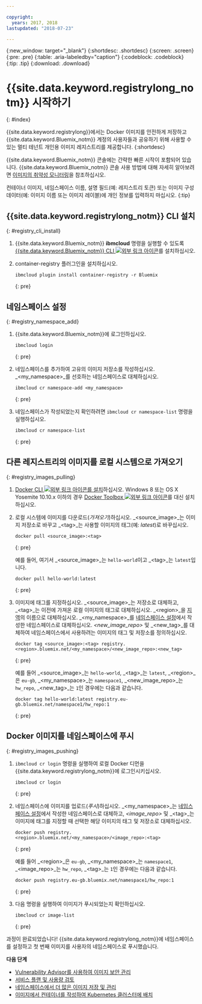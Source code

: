 ```yaml
---

copyright:
  years: 2017, 2018
lastupdated: "2018-07-23"

---
```


{:new_window: target="_blank"}
{:shortdesc: .shortdesc}
{:screen: .screen}
{:pre: .pre}
{:table: .aria-labeledby="caption"}
{:codeblock: .codeblock}
{:tip: .tip}
{:download: .download}



# {{site.data.keyword.registrylong_notm}} 시작하기
{: #index}

{{site.data.keyword.registrylong}}에서는 Docker 이미지를 안전하게 저장하고 {{site.data.keyword.Bluemix_notm}} 계정의 사용자들과 공유하기 위해 사용할 수 있는 멀티 테넌트 개인용 이미지 레지스트리를 제공합니다.
{:shortdesc}

{{site.data.keyword.Bluemix_notm}} 콘솔에는 간략한 빠른 시작이 포함되어 있습니다. {{site.data.keyword.Bluemix_notm}} 콘솔 사용 방법에 대해 자세히 알아보려면 [이미지의 취약성 모니터링](registry_ui.html)을 참조하십시오.

컨테이너 이미지, 네임스페이스 이름, 설명 필드(예: 레지스트리 토큰) 또는 이미지 구성 데이터(예: 이미지 이름 또는 이미지 레이블)에 개인 정보를 입력하지 마십시오.
{:tip}



## {{site.data.keyword.registrylong_notm}} CLI 설치
{: #registry_cli_install}

1.  {{site.data.keyword.Bluemix_notm}} **ibmcloud** 명령을 실행할 수 있도록 [{{site.data.keyword.Bluemix_notm}} CLI ![외부 링크 아이콘](../../icons/launch-glyph.svg "외부 링크 아이콘")](http://clis.ng.bluemix.net/ui/home.html)를 설치하십시오. 
2.  container-registry 플러그인을 설치하십시오.

    ```
    ibmcloud plugin install container-registry -r Bluemix
    ```
    {: pre}


## 네임스페이스 설정
{: #registry_namespace_add}

1.  {{site.data.keyword.Bluemix_notm}}에 로그인하십시오.

    ```
    ibmcloud login
    ```
    {: pre}

2.  네임스페이스를 추가하여 고유의 이미지 저장소를 작성하십시오. _&lt;my_namespace&gt;_를 선호하는 네임스페이스로 대체하십시오.

    ```
    ibmcloud cr namespace-add <my_namespace>
    ```
    {: pre}

3.  네임스페이스가 작성되었는지 확인하려면 `ibmcloud cr namespace-list` 명령을 실행하십시오. 

    ```
    ibmcloud cr namespace-list
    ```
    {: pre}



## 다른 레지스트리의 이미지를 로컬 시스템으로 가져오기
{: #registry_images_pulling}

1.  [Docker CLI ![외부 링크 아이콘](../../icons/launch-glyph.svg "외부 링크 아이콘")를 설치](https://www.docker.com/community-edition#/download)하십시오. Windows 8 또는 OS X Yosemite 10.10.x 이하의 경우 [Docker Toolbox ![외부 링크 아이콘](../../icons/launch-glyph.svg "외부 링크 아이콘")](https://www.docker.com/products/docker-toolbox)를 대신 설치하십시오.

2.  로컬 시스템에 이미지를 다운로드(_가져오기_)하십시오. _&lt;source_image&gt;_는
이미지 저장소로 바꾸고 _&lt;tag&gt;_는
사용할 이미지의 태그(예: _latest_)로
바꾸십시오.

    ```
    docker pull <source_image>:<tag>
    ```
    {: pre}

    예를 들어, 여기서 _&lt;source_image&gt;_는 `hello-world`이고 _&lt;tag&gt;_는 `latest`입니다.

    ```
    docker pull hello-world:latest
    ```
    {: pre}

3.  이미지에 태그를 지정하십시오. _&lt;source_image&gt;_는 저장소로 대체하고, _&lt;tag&gt;_는
이전에 가져온 로컬 이미지의 태그로 대체하십시오. _&lt;region&gt;_을 [지역](registry_overview.html#registry_regions)의 이름으로 대체하십시오. _&lt;my_namespace&gt;_를 [네임스페이스 설정](index.html#registry_namespace_add)에서 작성한 네임스페이스로 대체하십시오. _&lt;new_image_repo&gt;_ 및 _&lt;new_tag&gt;_를 대체하여
네임스페이스에서 사용하려는 이미지의 태그 및 저장소를 정의하십시오.

    ```
    docker tag <source_image>:<tag> registry.<region>.bluemix.net/<my_namespace>/<new_image_repo>:<new_tag>
    ```
    {: pre}

    예를 들어 _&lt;source_image&gt;_는 `hello-world`, _&lt;tag&gt;_는 `latest`, _&lt;region&gt;_은 `eu-gb`, _&lt;my_namespace&gt;_는 `namespace1`, _&lt;new_image_repo&gt;_는 `hw_repo`, _&lt;new_tag&gt;_는 `1`인 경우에는 다음과 같습니다. 

    ```
    docker tag hello-world:latest registry.eu-gb.bluemix.net/namespace1/hw_repo:1
    ```
    {: pre}



## Docker 이미지를 네임스페이스에 푸시
{: #registry_images_pushing}

1.  `ibmcloud cr login` 명령을 실행하여 로컬 Docker 디먼을 {{site.data.keyword.registrylong_notm}}에 로그인시키십시오. 

    ```
    ibmcloud cr login
    ```
    {: pre}

2.  네임스페이스에 이미지를 업로드(_푸시_)하십시오. _&lt;my_namespace&gt;_는 [네임스페이스 설정](index.html#registry_namespace_add)에서 작성한 네임스페이스로 대체하고, _&lt;image_repo&gt;_ 및 _&lt;tag&gt;_는 이미지에 태그를 지정할 때 선택한 해당 이미지의 태그 및 저장소로 대체하십시오.

    ```
    docker push registry.<region>.bluemix.net/<my_namespace>/<image_repo>:<tag>
    ```
    {: pre}

    예를 들어 _&lt;region&gt;_은 `eu-gb`, _&lt;my_namespace&gt;_는 `namespace1`, _&lt;image_repo&gt;_는 `hw_repo`, _&lt;tag&gt;_는 `1`인 경우에는 다음과 같습니다. 

    ```
    docker push registry.eu-gb.bluemix.net/namespace1/hw_repo:1
    ```
    {: pre}

3.  다음 명령을 실행하여 이미지가 푸시되었는지 확인하십시오.

    ```
    ibmcloud cr image-list
    ```
    {: pre}


과정이 완료되었습니다! {{site.data.keyword.registrylong_notm}}에 네임스페이스를 설정하고 첫 번째 이미지를 사용자의 네임스페이스로 푸시했습니다.


**다음 단계**

-   [Vulnerability Advisor를 사용하여 이미지 보안 관리](../va/va_index.html)
-   [서비스 플랜 및 사용량 검토](registry_overview.html#registry_plans)
-   [네임스페이스에서 더 많은 이미지 저장 및 관리](registry_images_.html)
-   [이미지에서 컨테이너를 작성하여 Kubernetes 클러스터에 배치](../../containers/cs_clusters.html)


